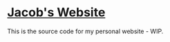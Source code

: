 # [Jacob's Website](http://jacob.halleron.xyz)

This is the source code for my personal website - WIP.

